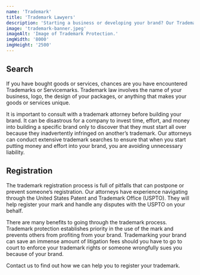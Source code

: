 ```yaml
---
name: 'Trademark'
title: 'Trademark Lawyers'
description: 'Starting a business or developing your brand? Our Trademark Attorneys help get you both State and Federal Trademark protection to protect your business’ image.'
image: 'trademark-banner.jpeg'
imageAlt: 'Image of Trademark Protection.'
imgWidth: '8000'
imgHeight: '2500'
---
```


## Search

If you have bought goods or services, chances are you have encountered Trademarks or Servicemarks. Trademark law involves the name of your business, logo, the design of your packages, or anything that makes your goods or services unique.

It is important to consult with a trademark attorney before building your brand. It can be disastrous for a company to invest time, effort, and money into building a specific brand only to discover that they must start all over because they inadvertently infringed on another’s trademark. Our attorneys can conduct extensive trademark searches to ensure that when you start putting money and effort into your brand, you are avoiding unnecessary liability.

## Registration

The trademark registration process is full of pitfalls that can postpone or prevent someone’s registration. Our attorneys have experience navigating through the United States Patent and Trademark Office (USPTO). They will help register your mark and handle any disputes with the USPTO on your behalf.

There are many benefits to going through the trademark process. Trademark protection establishes priority in the use of the mark and prevents others from profiting from your brand. Trademarking your brand can save an immense amount of litigation fees should you have to go to court to enforce your trademark rights or someone wrongfully sues you because of your brand.

Contact us to find out how we can help you to register your trademark.
